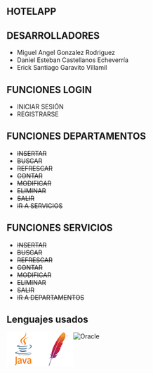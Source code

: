 ## HOTELAPP

## DESARROLLADORES
- Miguel Angel Gonzalez Rodriguez
- Daniel Esteban Castellanos Echeverría
- Erick Santiago Garavito Villamil


## FUNCIONES LOGIN
- INICIAR SESIÓN
- REGISTRARSE

## FUNCIONES DEPARTAMENTOS
- ~~INSERTAR~~
- ~~BUSCAR~~
- ~~REFRESCAR~~ 
- ~~CONTAR~~
- ~~MODIFICAR~~
- ~~ELIMINAR~~
- ~~SALIR~~
- ~~IR A SERVICIOS~~

## FUNCIONES SERVICIOS
- ~~INSERTAR~~
- ~~BUSCAR~~
- ~~REFRESCAR~~ 
- ~~CONTAR~~
- ~~MODIFICAR~~
- ~~ELIMINAR~~
- ~~SALIR~~
- ~~IR A DEPARTAMENTOS~~

## Lenguajes usados
<img align="left" alt="Java" width="76px" src="https://raw.githubusercontent.com/github/explore/80688e429a7d4ef2fca1e82350fe8e3517d3494d/topics/java/java.png" />
<img align="left" alt="Maven" width="76px" src="https://raw.githubusercontent.com/github/explore/80688e429a7d4ef2fca1e82350fe8e3517d3494d/topics/maven/maven.png" />
<img align="left" alt="Oracle" width="100px" src="https://logodownload.org/wp-content/uploads/2014/04/oracle-logo-18.png" />
